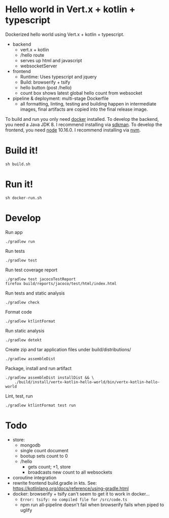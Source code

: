 Hello world in Vert.x + kotlin + typescript
===========================================

Dockerized hello world using Vert.x + kotlin + typescript.


- backend
    - vert.x + kotlin
    - /hello route
    - serves up html and javascript
    - websocketServer
- frontend
    - Runtime: Uses typescript and jquery
    - Build: browserify + tsify
    - hello button (post /hello)
    - count box shows latest global hello count from websocket
- pipeline & deployment: multi-stage Dockerfile
    - all formatting, linting, testing and building happen in intermediate
      images, final artifacts are copied into the final release image.

To build and run you only need [docker](https://www.docker.com/) installed.
To develop the backend, you need a Java JDK 8.
I recommend installing via [sdkman](https://sdkman.io/).
To develop the frontend, you need [node](https://nodejs.org/) 10.16.0.
I recommend installing via [nvm](https://github.com/nvm-sh/nvm).


Build it!
=========

    sh build.sh


Run it!
=======

    sh docker-run.sh


Develop
=====================

Run app

    ./gradlew run

Run tests

    ./gradlew test

Run test coverage report

    ./gradlew test jacocoTestReport
    firefox build/reports/jacoco/test/html/index.html

Run tests and static analysis

    ./gradlew check

Format code

    ./gradlew ktlintFormat

Run static analysis

    ./gradlew detekt

Create zip and tar application files under build/distributions/

    ./gradlew assembleDist

Package, install and run artifact

    ./gradlew assembleDist installDist && \
        ./build/install/vertx-kotlin-hello-world/bin/vertx-kotlin-hello-world

Lint, test, run

    ./gradlew ktlintFormat test run


Todo
====

- store:
    - mongodb
    - single count document
    - bootup sets count to 0
    - /hello
        - gets count; +1, store
        - broadcasts new count to all websockets
- coroutine integration
- rewrite frontend build.gradle in kts.
  See: <https://kotlinlang.org/docs/reference/using-gradle.html>
- docker: browserify + tsify can't seem to get it to work in docker...
    - `Error: tsify: no compiled file for /src/code.ts`
    - npm run all-pipeline doesn't fail when browserify fails when piped to uglify
